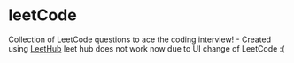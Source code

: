 # leetCode
Collection of LeetCode questions to ace the coding interview! - Created using [LeetHub](https://github.com/QasimWani/LeetHub)
leet hub does not work now due to UI change of LeetCode :(
